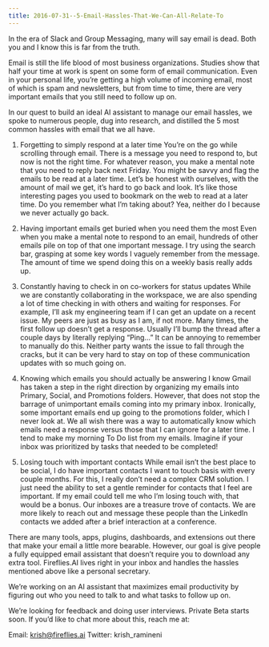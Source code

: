 ```yaml
---
title: 2016-07-31--5-Email-Hassles-That-We-Can-All-Relate-To
---
```


In the era of Slack and Group Messaging, many will say email is dead. Both you and I know this is far from the truth.

Email is still the life blood of most business organizations. Studies show that half your time at work is spent on some form of email communication. Even in your personal life, you’re getting a high volume of incoming email, most of which is spam and newsletters, but from time to time, there are very important emails that you still need to follow up on.

In our quest to build an ideal AI assistant to manage our email hassles, we spoke to numerous people, dug into research, and distilled the 5 most common hassles with email that we all have.

1. Forgetting to simply respond at a later time
You’re on the go while scrolling through email. There is a message you need to respond to, but now is not the right time. For whatever reason, you make a mental note that you need to reply back next Friday. You might be savvy and flag the emails to be read at a later time. Let’s be honest with ourselves, with the amount of mail we get, it’s hard to go back and look. It’s like those interesting pages you used to bookmark on the web to read at a later time. Do you remember what I’m taking about? Yea, neither do I because we never actually go back.

2. Having important emails get buried when you need them the most
Even when you make a mental note to respond to an email, hundreds of other emails pile on top of that one important message. I try using the search bar, grasping at some key words I vaguely remember from the message. The amount of time we spend doing this on a weekly basis really adds up.

3. Constantly having to check in on co-workers for status updates
While we are constantly collaborating in the workspace, we are also spending a lot of time checking in with others and waiting for responses. For example, I’ll ask my engineering team if I can get an update on a recent issue. My peers are just as busy as I am, if not more. Many times, the first follow up doesn’t get a response. Usually I’ll bump the thread after a couple days by literally replying “Ping…” It can be annoying to remember to manually do this. Neither party wants the issue to fall through the cracks, but it can be very hard to stay on top of these communication updates with so much going on.

4. Knowing which emails you should actually be answering
I know Gmail has taken a step in the right direction by organizing my emails into Primary, Social, and Promotions folders. However, that does not stop the barrage of unimportant emails coming into my primary inbox. Ironically, some important emails end up going to the promotions folder, which I never look at. We all wish there was a way to automatically know which emails need a response versus those that I can ignore for a later time. I tend to make my morning To Do list from my emails. Imagine if your inbox was prioritized by tasks that needed to be completed!

5. Losing touch with important contacts
While email isn’t the best place to be social, I do have important contacts I want to touch basis with every couple months. For this, I really don’t need a complex CRM solution. I just need the ability to set a gentle reminder for contacts that I feel are important. If my email could tell me who I’m losing touch with, that would be a bonus. Our inboxes are a treasure trove of contacts. We are more likely to reach out and message these people than the LinkedIn contacts we added after a brief interaction at a conference.

There are many tools, apps, plugins, dashboards, and extensions out there that make your email a little more bearable. However, our goal is give people a fully equipped email assistant that doesn’t require you to download any extra tool. Fireflies.AI lives right in your inbox and handles the hassles mentioned above like a personal secretary.

We’re working on an AI assistant that maximizes email productivity by figuring out who you need to talk to and what tasks to follow up on.

We’re looking for feedback and doing user interviews. Private Beta starts soon. If you’d like to chat more about this, reach me at:

Email: krish@fireflies.ai
Twitter: krish_ramineni
